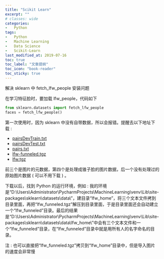 ```yaml
---
title: "Scikit Learn"
excerpt: ""
# classes: wide
categories:
-   Python
tags:
-   Python
-   Machine Learning
-   Data Science
-   Scikit-Learn
last_modified_at: 2019-07-16
toc: true
toc_label: "文章提纲"
toc_icon: "book-reader"
toc_sticky: true
---
```


解决 sklearn 中 fetch_lfw_people 安装问题

在学习特征脸时，要加载 lfw_people，代码如下

```python
from sklearn.datasets import fetch_lfw_people
faces = fetch_lfw_people()
```

第一次使用时，因为 sklearn 中没有自带数据，所以会报错。提醒去以下地址下载 :

-   [pairsDevTrain.txt](https://ndownloader.figshare.com/files/5976012)
-   [pairsDevTest.txt](https://ndownloader.figshare.com/files/5976009)
-   [pairs.txt](https://ndownloader.figshare.com/files/5976006)
-   [lfw-funneled.tgz](https://ndownloader.figshare.com/files/5976015)
-   [lfw.tgz](https://ndownloader.figshare.com/files/5976018)

前三个是图片的元数据，第四个是处理成锥子脸的图片数据，后一个没有处理过的原始图片数据 ( 可以不用下载 ) 。

下载以后，找到 Python 的运行环境，例如 : 我的环境是“D:\Users\Administrator\PycharmProjects\MachineLearning\venv\Lib\site-packages\sklearn\datasets\data\”，建目录“lfw_home”，将三个文本文件拷到目录里面，再把“lfw_funneled.tgz”解压到目录里面，于是目录里面还会自动建立一个“lfw_funneled”目录。最后的结果是“D:\Users\Administrator\PycharmProjects\MachineLearning\venv\Lib\site-packages\sklearn\datasets\data\lfw_home\”中会有三个文本文件和一个“lfw_funneled”目录，在“lfw_funneled”目录中就是用所有人的名字命名的目录。

注 : 也可以直接把“lfw_funneled.tgz”拷贝到“lfw_home”目录中，但是导入图片的速度会非常慢
